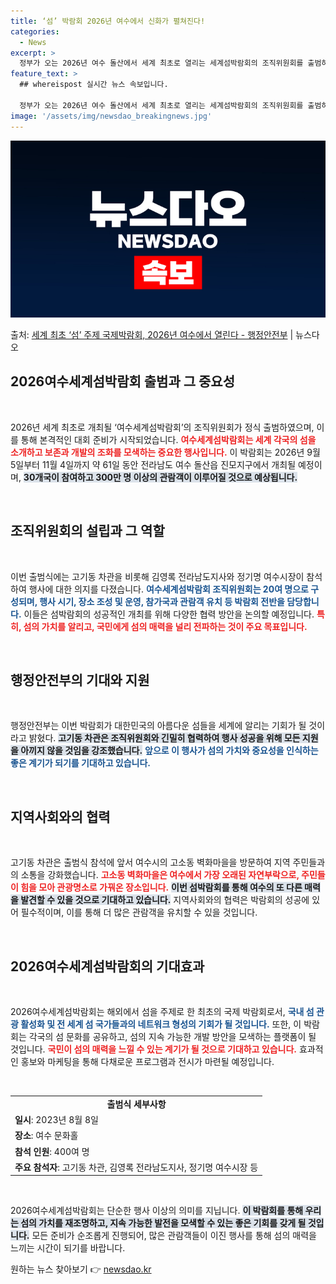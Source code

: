 ```yaml
---
title: ‘섬’ 박람회 2026년 여수에서 신화가 펼쳐진다!
categories:
  - News
excerpt: >
  정부가 오는 2026년 여수 돌산에서 세계 최초로 열리는 세계섬박람회의 조직위원회를 출범하고 본격적인 대회 …
feature_text: >
  ## whereispost 실시간 뉴스 속보입니다.

  정부가 오는 2026년 여수 돌산에서 세계 최초로 열리는 세계섬박람회의 조직위원회를 출범하고 본격적인 대회 …
image: '/assets/img/newsdao_breakingnews.jpg'
---
```


![뉴스다오 속보](/assets/img/newsdao_breakingnews.jpg)

<p>출처: <a href="https://newsdao.kr/2754" rel="dofollow">세계 최초 ‘섬’ 주제 국제박람회, 2026년 여수에서 열린다 - 행정안전부</a> | 뉴스다오</p>

<h2 data-ke-size="size26">2026여수세계섬박람회 출범과 그 중요성</h2>

<p data-ke-size="size16">&nbsp;</p>

2026년 세계 최초로 개최될 ‘여수세계섬박람회’의 조직위원회가 정식 출범하였으며, 이를 통해 본격적인 대회 준비가 시작되었습니다. <b><span style="color: #ee2323;">여수세계섬박람회는 세계 각국의 섬을 소개하고 보존과 개발의 조화를 모색하는 중요한 행사입니다.</span></b> 이 박람회는 2026년 9월 5일부터 11월 4일까지 약 61일 동안 전라남도 여수 돌산읍 진모지구에서 개최될 예정이며, <b><span style="background-color: #21538527;">30개국이 참여하고 300만 명 이상의 관람객이 이루어질 것으로 예상됩니다.</span></b> 

<p data-ke-size="size16">&nbsp;</p>

<h2 data-ke-size="size26">조직위원회의 설립과 그 역할</h2>

<p data-ke-size="size16">&nbsp;</p>

이번 출범식에는 고기동 차관을 비롯해 김영록 전라남도지사와 정기명 여수시장이 참석하여 행사에 대한 의지를 다졌습니다. <b><span style="color: #1a5490;">여수세계섬박람회 조직위원회는 20여 명으로 구성되며, 행사 시기, 장소 조성 및 운영, 참가국과 관람객 유치 등 박람회 전반을 담당합니다.</span></b> 이들은 섬박람회의 성공적인 개최를 위해 다양한 협력 방안을 논의할 예정입니다. <b><span style="color: #ee2323;">특히, 섬의 가치를 알리고, 국민에게 섬의 매력을 널리 전파하는 것이 주요 목표입니다.</span></b>

<p data-ke-size="size16">&nbsp;</p>

<h2 data-ke-size="size26">행정안전부의 기대와 지원</h2>

<p data-ke-size="size16">&nbsp;</p>

행정안전부는 이번 박람회가 대한민국의 아름다운 섬들을 세계에 알리는 기회가 될 것이라고 밝혔다. <b><span style="background-color: #21538527;">고기동 차관은 조직위원회와 긴밀히 협력하여 행사 성공을 위해 모든 지원을 아끼지 않을 것임을 강조했습니다.</span></b> <b><span style="color: #1a5490;">앞으로 이 행사가 섬의 가치와 중요성을 인식하는 좋은 계기가 되기를 기대하고 있습니다.</span></b>

<p data-ke-size="size16">&nbsp;</p>

<h2 data-ke-size="size26">지역사회와의 협력</h2>

<p data-ke-size="size16">&nbsp;</p>

고기동 차관은 출범식 참석에 앞서 여수시의 고소동 벽화마을을 방문하여 지역 주민들과의 소통을 강화했습니다. <b><span style="color: #ee2323;">고소동 벽화마을은 여수에서 가장 오래된 자연부락으로, 주민들이 힘을 모아 관광명소로 가꿔온 장소입니다.</span></b> <b><span style="background-color: #21538527;">이번 섬박람회를 통해 여수의 또 다른 매력을 발견할 수 있을 것으로 기대하고 있습니다.</span></b> 지역사회와의 협력은 박람회의 성공에 있어 필수적이며, 이를 통해 더 많은 관람객을 유치할 수 있을 것입니다.

<p data-ke-size="size16">&nbsp;</p>

<h2 data-ke-size="size26">2026여수세계섬박람회의 기대효과</h2>

<p data-ke-size="size16">&nbsp;</p>

2026여수세계섬박람회는 해외에서 섬을 주제로 한 최초의 국제 박람회로서, <b><span style="color: #1a5490;">국내 섬 관광 활성화 및 전 세계 섬 국가들과의 네트워크 형성의 기회가 될 것입니다.</span></b> 또한, 이 박람회는 각국의 섬 문화를 공유하고, 섬의 지속 가능한 개발 방안을 모색하는 플랫폼이 될 것입니다. <b><span style="color: #ee2323;">국민이 섬의 매력을 느낄 수 있는 계기가 될 것으로 기대하고 있습니다.</span></b> 효과적인 홍보와 마케팅을 통해 다채로운 프로그램과 전시가 마련될 예정입니다.

<p data-ke-size="size16">&nbsp;</p>

<table>
    <tr>
        <td style="text-align: center; height: 17px;"><b>출범식 세부사항</b></td>
    </tr>
    <tr>
        <td style="text-align: left;"><b>일시</b>: 2023년 8월 8일</td>
    </tr>
    <tr>
        <td style="text-align: left;"><b>장소</b>: 여수 문화홀</td>
    </tr>
    <tr>
        <td style="text-align: left;"><b>참석 인원</b>: 400여 명</td>
    </tr>
    <tr>
        <td style="text-align: left;"><b>주요 참석자</b>: 고기동 차관, 김영록 전라남도지사, 정기명 여수시장 등</td>
    </tr>
</table>

<p data-ke-size="size16">&nbsp;</p>

2026여수세계섬박람회는 단순한 행사 이상의 의미를 지닙니다. <b><span style="background-color: #21538527;">이 박람회를 통해 우리는 섬의 가치를 재조명하고, 지속 가능한 발전을 모색할 수 있는 좋은 기회를 갖게 될 것입니다.</span></b> 모든 준비가 순조롭게 진행되어, 많은 관람객들이 이진 행사를 통해 섬의 매력을 느끼는 시간이 되기를 바랍니다. 

원하는 뉴스 찾아보기 👉 <a href="https://newsdao.kr" rel="dofollow">newsdao.kr</a>


